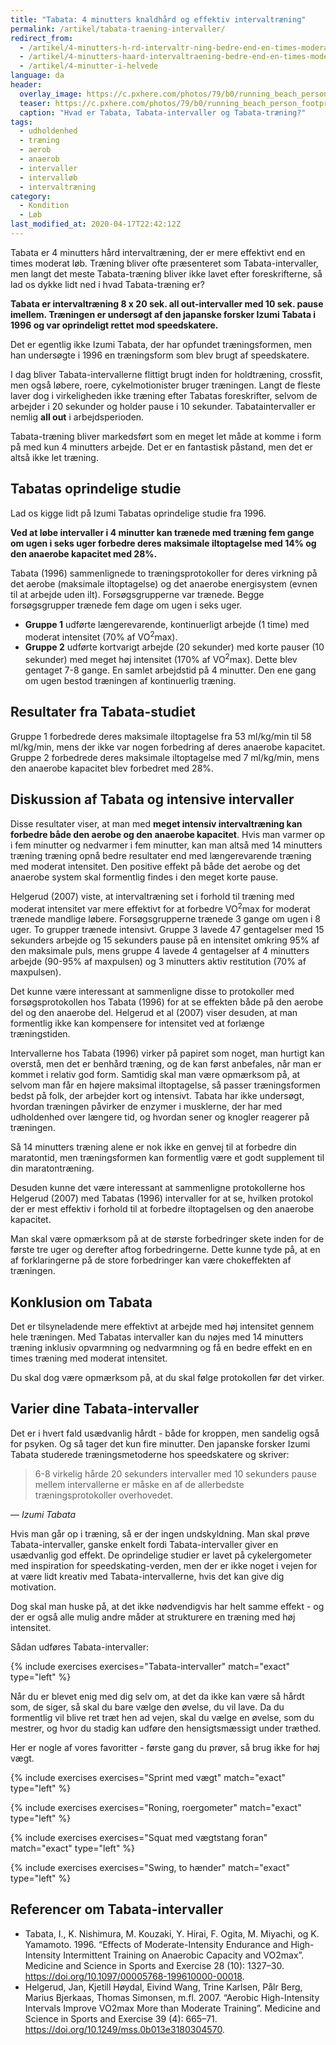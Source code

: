 ```yaml
---
title: "Tabata: 4 minutters knaldhård og effektiv intervaltræning"
permalink: /artikel/tabata-traening-intervaller/
redirect_from:
  - /artikel/4-minutters-h-rd-intervaltr-ning-bedre-end-en-times-moderat-l-b
  - /artikel/4-minutters-haard-intervaltraening-bedre-end-en-times-moderat-loeb
  - /artikel/4-minutter-i-helvede
language: da
header:
  overlay_image: https://c.pxhere.com/photos/79/b0/running_beach_person_footprint_water-104111.jpg!d
  teaser: https://c.pxhere.com/photos/79/b0/running_beach_person_footprint_water-104111.jpg!d
  caption: "Hvad er Tabata, Tabata-intervaller og Tabata-træning?"
tags:
  - udholdenhed
  - træning
  - aerob
  - anaerob
  - intervaller
  - intervalløb
  - intervaltræning
category:
  - Kondition
  - Løb
last_modified_at: 2020-04-17T22:42:12Z
---
```


Tabata er 4 minutters hård intervaltræning, der er mere effektivt end en times moderat løb. Træning bliver ofte præsenteret som Tabata-intervaller, men langt det meste Tabata-træning bliver ikke lavet efter foreskrifterne, så lad os dykke lidt ned i hvad Tabata-træning er?

**Tabata er intervaltræning  8 x 20 sek. all out-intervaller med 10 sek. pause imellem. Træningen er undersøgt af den japanske forsker Izumi Tabata i 1996 og var oprindeligt rettet mod speedskatere.**

Det er egentlig ikke Izumi Tabata, der har opfundet træningsformen, men han undersøgte i 1996 en træningsform som blev brugt af speedskatere. 

I dag bliver Tabata-intervallerne flittigt brugt inden for holdtræning, crossfit, men også løbere, roere, cykelmotionister bruger træningen. Langt de fleste laver dog i virkeligheden ikke træning efter Tabatas foreskrifter, selvom de arbejder i 20 sekunder og holder pause i 10 sekunder. Tabataintervaller er nemlig **all out** i arbejdsperioden.

Tabata-træning bliver markedsført som en meget let måde at komme i form på med kun 4 minutters arbejde. Det er en fantastisk påstand, men det er altså ikke let træning.

## Tabatas oprindelige studie

Lad os kigge lidt på Izumi Tabatas oprindelige studie fra 1996.

**Ved at løbe intervaller i 4 minutter kan trænede med træning fem gange om ugen i seks uger forbedre deres maksimale iltoptagelse med 14% og den anaerobe kapacitet med 28%.**

Tabata (1996) sammenlignede to træningsprotokoller for deres virkning på det aerobe (maksimale iltoptagelse) og det anaerobe energisystem (evnen til at arbejde uden ilt). Forsøgsgrupperne var trænede. Begge forsøgsgrupper trænede fem dage om ugen i seks uger.

- **Gruppe 1** udførte længerevarende, kontinuerligt arbejde (1 time) med moderat intensitet (70% af VO<sup>2</sup>max).
- **Gruppe 2** udførte kortvarigt arbejde (20 sekunder) med korte pauser (10 sekunder) med meget høj intensitet (170% af VO<sup>2</sup>max). Dette blev gentaget 7-8 gange. En samlet arbejdstid på 4 minutter. Den ene gang om ugen bestod træningen af kontinuerlig træning.

## Resultater fra Tabata-studiet

Gruppe 1 forbedrede deres maksimale iltoptagelse fra 53 ml/kg/min til 58 ml/kg/min, mens der ikke var nogen forbedring af deres anaerobe kapacitet. Gruppe 2 forbedrede deres maksimale iltoptagelse med 7 ml/kg/min, mens den anaerobe kapacitet blev forbedret med 28%.

## Diskussion af Tabata og intensive intervaller

Disse resultater viser, at man med **meget intensiv intervaltræning kan forbedre både den aerobe og den anaerobe kapacitet**. Hvis man varmer op i fem minutter og nedvarmer i fem minutter, kan man altså med 14 minutters træning træning opnå bedre resultater end med længerevarende træning med moderat intensitet. Den positive effekt på både det aerobe og det anaerobe system skal formentlig findes i den meget korte pause.

Helgerud (2007) viste, at intervaltræning set i forhold til træning med moderat intensitet var mere effektivt for at forbedre VO<sup>2</sup>max for moderat trænede mandlige løbere. Forsøgsgrupperne trænede 3 gange om ugen i 8 uger. To grupper trænede intensivt. Gruppe 3 lavede 47 gentagelser med 15 sekunders arbejde og 15 sekunders pause på en intensitet omkring 95% af den maksimale puls, mens gruppe 4 lavede 4 gentagelser af 4 minutters arbejde (90-95% af maxpulsen) og 3 minutters aktiv restitution (70% af maxpulsen).

Det kunne være interessant at sammenligne disse to protokoller med forsøgsprotokollen hos Tabata (1996) for at se effekten både på den aerobe del og den anaerobe del. Helgerud et al (2007) viser desuden, at man formentlig ikke kan kompensere for intensitet ved at forlænge træningstiden.

Intervallerne hos Tabata (1996) virker på papiret som noget, man hurtigt kan overstå, men det er benhård træning, og de kan først anbefales, når man er kommet i relativ god form. Samtidig skal man være opmærksom på, at selvom man får en højere maksimal iltoptagelse, så passer træningsformen bedst på folk, der arbejder kort og intensivt. Tabata har ikke undersøgt, hvordan træningen påvirker de enzymer i musklerne, der har med udholdenhed over længere tid, og hvordan sener og knogler reagerer på træningen.

Så 14 minutters træning alene er nok ikke en genvej til at forbedre din maratontid, men træningsformen kan formentlig være et godt supplement til din maratontræning.

Desuden kunne det være interessant at sammenligne protokollerne hos Helgerud (2007) med Tabatas (1996) intervaller for at se, hvilken protokol der er mest effektiv i forhold til at forbedre iltoptagelsen og den anaerobe kapacitet.

Man skal være opmærksom på at de største forbedringer skete inden for de første tre uger og derefter aftog forbedringerne. Dette kunne tyde på, at en af forklaringerne på de store forbedringer kan være chokeffekten af træningen.

## Konklusion om Tabata

Det er tilsyneladende mere effektivt at arbejde med høj intensitet gennem hele træningen. Med Tabatas intervaller kan du nøjes med 14 minutters træning inklusiv opvarmning og nedvarmning og få en bedre effekt en en times træning med moderat intensitet.

Du skal dog være opmærksom på, at du skal følge protokollen før det virker.

## Varier dine Tabata-intervaller

Det er i hvert fald usædvanlig hårdt - både for kroppen, men sandelig også for psyken. Og så tager det kun fire minutter. Den japanske forsker Izumi Tabata studerede træningsmetoderne hos speedskatere og skriver:

> 6-8 virkelig hårde 20 sekunders intervaller med 10 sekunders pause mellem intervallerne er måske en af de allerbedste træningsprotokoller overhovedet.

— <cite>Izumi Tabata</cite>

Hvis man går op i træning, så er der ingen undskyldning. Man skal prøve Tabata-intervaller, ganske enkelt fordi Tabata-intervaller giver en usædvanlig god effekt. De oprindelige studier er lavet på cykelergometer med inspiration for speedskating-verden, men der er ikke noget i vejen for at være lidt kreativ med Tabata-intervallerne, hvis det kan give dig motivation.

Dog skal man huske på, at det ikke nødvendigvis har helt samme effekt - og der er også alle mulig andre måder at strukturere en træning med høj intensitet.

Sådan udføres Tabata-intervaller:

{% include exercises exercises="Tabata-intervaller" match="exact" type="left" %}

Når du er blevet enig med dig selv om, at det da ikke kan være så hårdt som, de siger, så skal du bare vælge den øvelse, du vil lave. Da du formentlig vil blive ret træt hen ad vejen, skal du vælge en øvelse, som du mestrer, og hvor du stadig kan udføre den hensigtsmæssigt under træthed.

Her er nogle af vores favoritter - første gang du prøver, så brug ikke for høj vægt.

{% include exercises exercises="Sprint med vægt" match="exact" type="left" %}

{% include exercises exercises="Roning, roergometer" match="exact" type="left" %}

{% include exercises exercises="Squat med vægtstang foran" match="exact" type="left" %}

{% include exercises exercises="Swing, to hænder" match="exact" type="left" %}

## Referencer om Tabata-intervaller

- Tabata, I., K. Nishimura, M. Kouzaki, Y. Hirai, F. Ogita, M. Miyachi, og K. Yamamoto. 1996. “Effects of Moderate-Intensity Endurance and High-Intensity Intermittent Training on Anaerobic Capacity and VO2max”. Medicine and Science in Sports and Exercise 28 (10): 1327–30. <https://doi.org/10.1097/00005768-199610000-00018>.
- Helgerud, Jan, Kjetill Høydal, Eivind Wang, Trine Karlsen, Pålr Berg, Marius Bjerkaas, Thomas Simonsen, m.fl. 2007. “Aerobic High-Intensity Intervals Improve VO2max More than Moderate Training”. Medicine and Science in Sports and Exercise 39 (4): 665–71. <https://doi.org/10.1249/mss.0b013e3180304570>.
